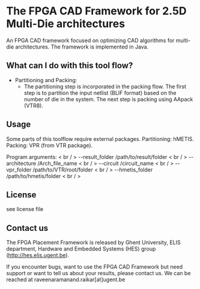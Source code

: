 The FPGA CAD Framework for 2.5D Multi-Die architectures
==============================

An FPGA CAD framework focused on optimizing CAD algorithms for multi-die architectures.
The framework is implemented in Java.


What can I do with this tool flow?
---------------

<ul>

<li>
Partitioning and Packing:
<ul>
  <li>The partitioning step is incorporated in the packing flow. The first step is to partition the input netlist (BLIF format) based on the number of die in the system. The next step is packing using AApack (VTR8).</li>
</ul>
</li>


</ul>

Usage
---------------

Some parts of this toolflow require external packages. 
Partitioning: hMETIS.
Packing: VPR (from VTR package).

Program arguments: < br / > 
--result_folder /path/to/result/folder < br / > 
--architecture  /Arch_file_name < br / > 
--circuit /circuit_name < br / > 
--vpr_folder /path/to/VTR/root/folder < br / > 
--hmetis_folder /path/to/hmetis/folder < br / > 

License
---------------
see license file

Contact us
---------------
The FPGA Placement Framework is released by Ghent University, ELIS department, Hardware and Embedded Systems (HES) group (http://hes.elis.ugent.be).

If you encounter bugs, want to use the FPGA CAD Framework but need support or want to tell us about your results, please contact us. We can be reached at raveenaramanand.raikar[at]ugent.be

